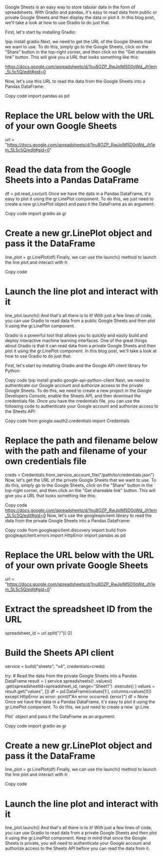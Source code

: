 Google Sheets is an easy way to store tabular data in the form of spreadsheets. With Gradio
and pandas, it's easy to read data from public or private Google Sheets and then display
the data or plot it. In this blog post, we'll take a look at how to use Gradio to do just that.

First, let's start by installing Gradio:

!pip install gradio
Next, we need to get the URL of the Google Sheets that we want to use. To do this, simply go to the Google Sheets, click on the "Share" button in the top-right corner, and then click on the "Get shareable link" button. This will give you a URL that looks something like this:

https://docs.google.com/spreadsheets/d/1nu8OZP_RwJpIM5D0oWd_Jh1em_5L5c5Q/edit#gid=0


Now, let's use this URL to read the data from the Google Sheets into a Pandas DataFrame:

Copy code
import pandas as pd

# Replace the URL below with the URL of your own Google Sheets
url = "https://docs.google.com/spreadsheets/d/1nu8OZP_RwJpIM5D0oWd_Jh1em_5L5c5Q/edit#gid=0"

# Read the data from the Google Sheets into a Pandas DataFrame
df = pd.read_csv(url)
Once we have the data in a Pandas DataFrame, it's easy to plot it using the gr.LinePlot component. To do this, we just need to create a new gr.LinePlot object and pass it the DataFrame as an argument:

Copy code
import gradio as gr

# Create a new gr.LinePlot object and pass it the DataFrame
line_plot = gr.LinePlot(df)
Finally, we can use the launch() method to launch the line plot and interact with it:

Copy code
# Launch the line plot and interact with it
line_plot.launch()
And that's all there is to it! With just a few lines of code, you can use Gradio to read data from a public Google Sheets and then plot it using the gr.LinePlot component.



Gradio is a powerful tool that allows you to quickly and easily build and deploy interactive machine learning interfaces. One of the great things about Gradio is that it can read data from a private Google Sheets and then plot it using the gr.LinePlot component. In this blog post, we'll take a look at how to use Gradio to do just that.

First, let's start by installing Gradio and the Google API client library for Python:

Copy code
!pip install gradio google-api-python-client
Next, we need to authenticate our Google account and authorize access to the private Google Sheets. To do this, we need to create a new project in the Google Developers Console, enable the Sheets API, and then download the credentials file. Once you have the credentials file, you can use the following code to authenticate your Google account and authorize access to the Sheets API:

Copy code
from google.oauth2.credentials import Credentials

# Replace the path and filename below with the path and filename of your own credentials file
creds = Credentials.from_service_account_file("/path/to/credentials.json")
Now, let's get the URL of the private Google Sheets that we want to use. To do this, simply go to the Google Sheets, click on the "Share" button in the top-right corner, and then click on the "Get shareable link" button. This will give you a URL that looks something like this:

Copy code
https://docs.google.com/spreadsheets/d/1nu8OZP_RwJpIM5D0oWd_Jh1em_5L5c5Q/edit#gid=0
Now, let's use the googleapiclient library to read the data from the private Google Sheets into a Pandas DataFrame:

Copy code
from googleapiclient.discovery import build
from googleapiclient.errors import HttpError
import pandas as pd

# Replace the URL below with the URL of your own private Google Sheets
url = "https://docs.google.com/spreadsheets/d/1nu8OZP_RwJpIM5D0oWd_Jh1em_5L5c5Q/edit#gid=0"

# Extract the spreadsheet ID from the URL
spreadsheet_id = url.split("/")[-2]

# Build the Sheets API client
service = build("sheets", "v4", credentials=creds)

try:
    # Read the data from the private Google Sheets into a Pandas DataFrame
    result = (
        service.spreadsheets()
        .values()
        .get(spreadsheetId=spreadsheet_id, range="Sheet1")
        .execute()
    )
    values = result.get("values", [])
    df = pd.DataFrame(values[1:], columns=values[0])
except HttpError as error:
    print(f"An error occurred: {error}")
    df = None
Once we have the data in a Pandas DataFrame, it's easy to plot it using the gr.LinePlot component. To do this, we just need to create a new `gr.Line



Plot` object and pass it the DataFrame as an argument:

Copy code
import gradio as gr

# Create a new gr.LinePlot object and pass it the DataFrame
line_plot = gr.LinePlot(df)
Finally, we can use the launch() method to launch the line plot and interact with it:

Copy code
# Launch the line plot and interact with it
line_plot.launch()
And that's all there is to it! With just a few lines of code, you can use Gradio to read data from a private Google Sheets and then plot it using the gr.LinePlot component. Keep in mind that since the Google Sheets is private, you will need to authenticate your Google account and authorize access to the Sheets API before you can read the data from it.



